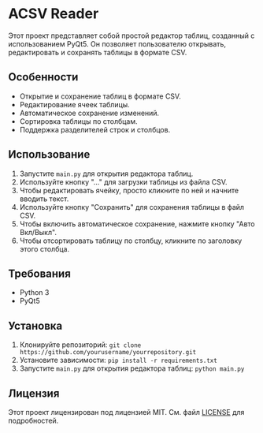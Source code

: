 # ACSV Reader

Этот проект представляет собой простой редактор таблиц, созданный с использованием PyQt5. Он позволяет пользователю открывать, редактировать и сохранять таблицы в формате CSV.

## Особенности

- Открытие и сохранение таблиц в формате CSV.
- Редактирование ячеек таблицы.
- Автоматическое сохранение изменений.
- Сортировка таблицы по столбцам.
- Поддержка разделителей строк и столбцов.

## Использование

1. Запустите `main.py` для открытия редактора таблиц.
2. Используйте кнопку "..." для загрузки таблицы из файла CSV.
3. Чтобы редактировать ячейку, просто кликните по ней и начните вводить текст.
4. Используйте кнопку "Сохранить" для сохранения таблицы в файл CSV.
5. Чтобы включить автоматическое сохранение, нажмите кнопку "Авто Вкл/Выкл".
6. Чтобы отсортировать таблицу по столбцу, кликните по заголовку этого столбца.

## Требования

- Python 3
- PyQt5

## Установка

1. Клонируйте репозиторий: `git clone https://github.com/yourusername/yourrepository.git`
2. Установите зависимости: `pip install -r requirements.txt`
3. Запустите `main.py` для открытия редактора таблиц: `python main.py`

## Лицензия

Этот проект лицензирован под лицензией MIT. См. файл [LICENSE](LICENSE) для подробностей.
